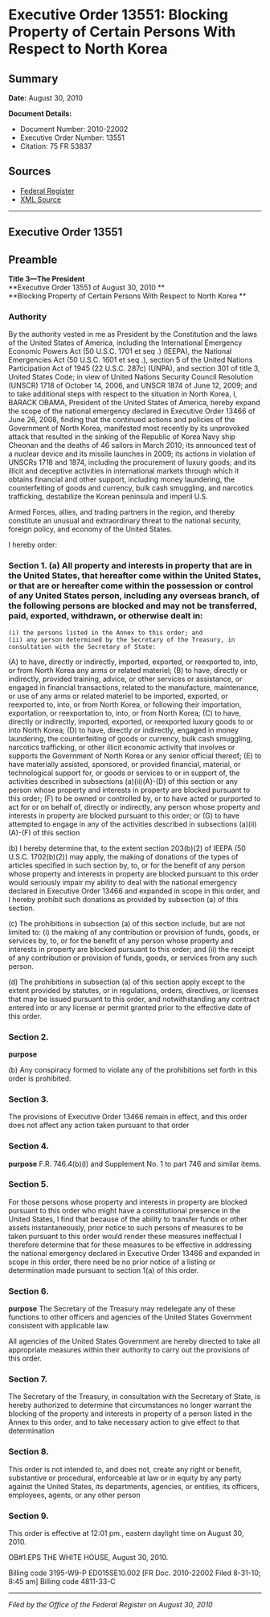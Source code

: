 # Executive Order 13551: Blocking Property of Certain Persons With Respect to North Korea

## Summary

**Date:** August 30, 2010

**Document Details:**
- Document Number: 2010-22002
- Executive Order Number: 13551
- Citation: 75 FR 53837

## Sources
- [Federal Register](https://www.federalregister.gov/documents/2010/09/01/2010-22002/blocking-property-of-certain-persons-with-respect-to-north-korea)
- [XML Source](https://www.federalregister.gov/documents/full_text/xml/2010/09/01/2010-22002.xml)

---

## Executive Order 13551

## Preamble

**Title 3—The President**  
**Executive Order 13551 of August 30, 2010 **  
**Blocking Property of Certain Persons With Respect to North Korea **

### Authority

By the authority vested in me as President by the Constitution and the laws of the United States of America, including the International Emergency Economic Powers Act (50 U.S.C. 1701 
et seq
.) (IEEPA), the National Emergencies Act (50 U.S.C. 1601 
et seq
.), section 5 of the United Nations Participation Act of 1945 (22 U.S.C. 287c) (UNPA), and section 301 of title 3, United States Code; in view of United Nations Security Council Resolution (UNSCR) 1718 of October 14, 2006, and UNSCR 1874 of June 12, 2009; and to take additional steps with respect to the situation in North Korea, 
I, BARACK OBAMA, President of the United States of America, hereby expand the scope of the national emergency declared in Executive Order 13466 of June 26, 2008, finding that the continued actions and policies of the Government of North Korea, manifested most recently by its unprovoked attack that resulted in the sinking of the Republic of Korea Navy ship 
Cheonan 
and the deaths of 46 sailors in March 2010; its announced test of a nuclear device and its missile launches in 2009; its actions in violation of UNSCRs 1718 and 1874, including the procurement of luxury goods; and its illicit and deceptive activities in international markets through which it obtains financial and other support, including money laundering, the counterfeiting of goods and currency, bulk cash smuggling, and narcotics trafficking, destabilize the Korean peninsula and imperil U.S.

Armed Forces, allies, and trading partners in the region, and thereby constitute an unusual and extraordinary threat to the national security, foreign policy, and economy of the United States.

I hereby order: 
### Section 1. (a)  All property and interests in property that are in the United States, that hereafter come within the United States, or that are or hereafter come within the possession or control of any United States person, including any overseas branch, of the following persons are blocked and may not be transferred, paid, exported, withdrawn, or otherwise dealt in: 

    (i) the persons listed in the Annex to this order; and 
    (ii) any person determined by the Secretary of the Treasury, in consultation with the Secretary of State: 
(A) to have, directly or indirectly, imported, exported, or reexported to, into, or from North Korea any arms or related materiel; 
(B) to have, directly or indirectly, provided training, advice, or other services or assistance, or engaged in financial transactions, related to the manufacture, maintenance, or use of any arms or related materiel to be imported, exported, or reexported to, into, or from North Korea, or following their importation, exportation, or reexportation to, into, or from North Korea; 
(C) to have, directly or indirectly, imported, exported, or reexported luxury goods to or into North Korea; 
(D) to have, directly or indirectly, engaged in money laundering, the counterfeiting of goods or currency, bulk cash smuggling, narcotics trafficking, or other illicit economic activity that involves or supports the Government of North Korea or any senior official thereof; 
(E) to have materially assisted, sponsored, or provided financial, material, or technological support for, or goods or services to or in support of, the activities described in subsections (a)(ii)(A)-(D) of this section or any person whose property and interests in property are blocked pursuant to this order; 
(F) to be owned or controlled by, or to have acted or purported to act for or on behalf of, directly or indirectly, any person whose property and interests in property are blocked pursuant to this order; or (G)  to have attempted to engage in any of the activities described in subsections (a)(ii)(A)-(F) of this section 

(b) I hereby determine that, to the extent section 203(b)(2) of IEEPA (50 U.S.C. 1702(b)(2)) may apply, the making of donations of the types of articles specified in such section by, to, or for the benefit of any person whose property and interests in property are blocked pursuant to this order would seriously impair my ability to deal with the national emergency declared in Executive Order 13466 and expanded in scope in this order, and I hereby prohibit such donations as provided by subsection (a) of this section. 

(c) The prohibitions in subsection (a) of this section include, but are not limited to: 
    (i) the making of any contribution or provision of funds, goods, or services by, to, or for the benefit of any person whose property and interests in property are blocked pursuant to this order; and 
    (ii) the receipt of any contribution or provision of funds, goods, or services from any such person. 

(d) The prohibitions in subsection (a) of this section apply except to the extent provided by statutes, or in regulations, orders, directives, or licenses that may be issued pursuant to this order, and notwithstanding any contract entered into or any license or permit granted prior to the effective date of this order. 
### Section 2.

**purpose**

(b) Any conspiracy formed to violate any of the prohibitions set forth in this order is prohibited. 
### Section 3.

The provisions of Executive Order 13466 remain in effect, and this order does not affect any action taken pursuant to that order 
### Section 4.

**purpose**
F.R. 746.4(b)(l) and Supplement No. 1 to part 746 and similar items. 
### Section 5.

For those persons whose property and interests in property are blocked pursuant to this order who might have a constitutional presence in the United States, I find that because of the ability to transfer funds or other assets instantaneously, prior notice to such persons of measures 
to be taken pursuant to this order would render these measures ineffectual I therefore determine that for these measures to be effective in addressing the national emergency declared in Executive Order 13466 and expanded in scope in this order, there need be no prior notice of a listing or determination made pursuant to section 1(a) of this order. 
### Section 6.

**purpose**
  The Secretary of the Treasury may redelegate any of these functions to other officers and agencies of the United States Government consistent with applicable law.

All agencies of the United States Government are hereby directed to take all appropriate measures within their authority to carry out the provisions of this order. 
### Section 7.

The Secretary of the Treasury, in consultation with the Secretary of State, is hereby authorized to determine that circumstances no longer warrant the blocking of the property and interests in property of a person listed in the Annex to this order, and to take necessary action to give effect to that determination 
### Section 8.

This order is not intended to, and does not, create any right or benefit, substantive or procedural, enforceable at law or in equity by any party against the United States, its departments, agencies, or entities, its officers, employees, agents, or any other person 
### Section 9.

This order is effective at 12:01 pm., eastern daylight time on August 30, 2010.

OB#1.EPS
THE WHITE HOUSE, 
August 30, 2010.

Billing code 3195-W9-P 
ED015SE10.002
[FR Doc. 2010-22002
Filed 8-31-10; 8:45 am] 
Billing code 4811-33-C

---

*Filed by the Office of the Federal Register on August 30, 2010*
